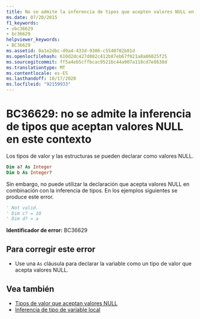 ```yaml
---
title: No se admite la inferencia de tipos que acepten valores NULL en este contexto
ms.date: 07/20/2015
f1_keywords:
- vbc36629
- bc36629
helpviewer_keywords:
- BC36629
ms.assetid: 0a1e2dbc-d9a4-433d-9306-c5540782b81d
ms.openlocfilehash: 610d2dc427d882c412b87eb67f021a8a86025f25
ms.sourcegitcommit: ff5a4eb5cffbcac9521bc44a907a118cd7e8638d
ms.translationtype: MT
ms.contentlocale: es-ES
ms.lasthandoff: 10/17/2020
ms.locfileid: "92159933"
---
```

# <a name="bc36629-nullable-type-inference-is-not-supported-in-this-context"></a>BC36629: no se admite la inferencia de tipos que aceptan valores NULL en este contexto

Los tipos de valor y las estructuras se pueden declarar como valores NULL.

```vb
Dim a? As Integer
Dim b As Integer?
```

 Sin embargo, no puede utilizar la declaración que acepta valores NULL en combinación con la inferencia de tipos. En los ejemplos siguientes se produce este error.

```vb
' Not valid.
' Dim c? = 10
' Dim d? = a
```

 **Identificador de error:** BC36629

## <a name="to-correct-this-error"></a>Para corregir este error

- Use una `As` cláusula para declarar la variable como un tipo de valor que acepta valores NULL.

## <a name="see-also"></a>Vea también

- [Tipos de valor que aceptan valores NULL](../../programming-guide/language-features/data-types/nullable-value-types.md)
- [Inferencia de tipo de variable local](../../programming-guide/language-features/variables/local-type-inference.md)
